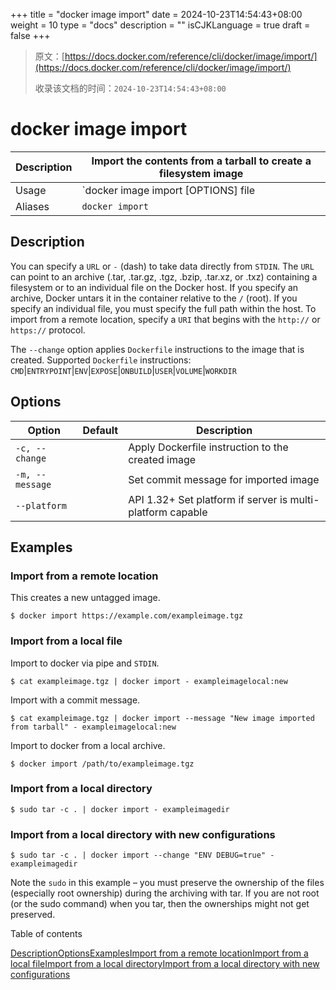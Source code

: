 +++
title = "docker image import"
date = 2024-10-23T14:54:43+08:00
weight = 10
type = "docs"
description = ""
isCJKLanguage = true
draft = false
+++

> 原文：[https://docs.docker.com/reference/cli/docker/image/import/](https://docs.docker.com/reference/cli/docker/image/import/)
>
> 收录该文档的时间：`2024-10-23T14:54:43+08:00`

# docker image import

| Description | Import the contents from a tarball to create a filesystem image |
| :---------- | ------------------------------------------------------------ |
| Usage       | `docker image import [OPTIONS] file|URL|- [REPOSITORY[:TAG]]` |
| Aliases     | `docker import`                                              |

## Description

You can specify a `URL` or `-` (dash) to take data directly from `STDIN`. The `URL` can point to an archive (.tar, .tar.gz, .tgz, .bzip, .tar.xz, or .txz) containing a filesystem or to an individual file on the Docker host. If you specify an archive, Docker untars it in the container relative to the `/` (root). If you specify an individual file, you must specify the full path within the host. To import from a remote location, specify a `URI` that begins with the `http://` or `https://` protocol.

The `--change` option applies `Dockerfile` instructions to the image that is created. Supported `Dockerfile` instructions: `CMD`|`ENTRYPOINT`|`ENV`|`EXPOSE`|`ONBUILD`|`USER`|`VOLUME`|`WORKDIR`

## Options

| Option          | Default | Description                                                |
| --------------- | ------- | ---------------------------------------------------------- |
| `-c, --change`  |         | Apply Dockerfile instruction to the created image          |
| `-m, --message` |         | Set commit message for imported image                      |
| `--platform`    |         | API 1.32+ Set platform if server is multi-platform capable |

## Examples

### Import from a remote location

This creates a new untagged image.



```console
$ docker import https://example.com/exampleimage.tgz
```

### Import from a local file

Import to docker via pipe and `STDIN`.



```console
$ cat exampleimage.tgz | docker import - exampleimagelocal:new
```

Import with a commit message.



```console
$ cat exampleimage.tgz | docker import --message "New image imported from tarball" - exampleimagelocal:new
```

Import to docker from a local archive.



```console
$ docker import /path/to/exampleimage.tgz
```

### Import from a local directory



```console
$ sudo tar -c . | docker import - exampleimagedir
```

### Import from a local directory with new configurations



```console
$ sudo tar -c . | docker import --change "ENV DEBUG=true" - exampleimagedir
```

Note the `sudo` in this example – you must preserve the ownership of the files (especially root ownership) during the archiving with tar. If you are not root (or the sudo command) when you tar, then the ownerships might not get preserved.

Table of contents

[Description](https://docs.docker.com/reference/cli/docker/image/import/#description)[Options](https://docs.docker.com/reference/cli/docker/image/import/#options)[Examples](https://docs.docker.com/reference/cli/docker/image/import/#examples)[Import from a remote location](https://docs.docker.com/reference/cli/docker/image/import/#import-from-a-remote-location)[Import from a local file](https://docs.docker.com/reference/cli/docker/image/import/#import-from-a-local-file)[Import from a local directory](https://docs.docker.com/reference/cli/docker/image/import/#import-from-a-local-directory)[Import from a local directory with new configurations](https://docs.docker.com/reference/cli/docker/image/import/#import-from-a-local-directory-with-new-configurations)
